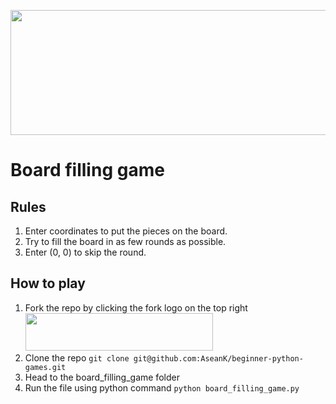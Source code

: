 <p align="center">
  <a href="https://github.com/AseanK/beginner-python-games" target="_blank">
    <img src="../images/logo.png" width = "2560px" height = "200px">
  </a>
</p>


# Board filling game

## Rules
1. Enter coordinates to put the pieces on the board.
2. Try to fill the board in as few rounds as possible.
3. Enter (0, 0) to skip the round.

## How to play
1. Fork the repo by clicking the fork logo on the top right <img src="../images/fork.png" width="300" height="60">
2. Clone the repo `git clone git@github.com:AseanK/beginner-python-games.git`
3. Head to the board_filling_game folder
4. Run the file using python command `python board_filling_game.py`

